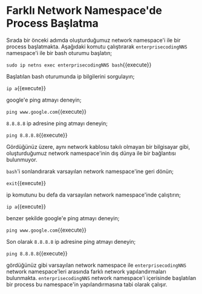 # Farklı Network Namespace'de Process Başlatma

Sırada bir önceki adımda oluşturduğumuz network namespace'i ile bir process başlatmakta. Aşağıdaki komutu çalıştırarak `enterprisecodingNNS` namespace'i ile bir bash oturumu başlatın;

`sudo ip netns exec enterprisecodingNNS bash`{{execute}}

Başlatılan bash oturumunda ip bilgilerini sorgulayın;

`ip a`{{execute}}

google'e ping atmayı deneyin;

`ping www.google.com`{{execute}}

`8.8.8.8` ip adresine ping atmayı deneyin;

`ping 8.8.8.8`{{execute}}

Gördüğünüz üzere, aynı network kablosu takılı olmayan bir bilgisayar gibi, oluşturduğumuz network namespace'inin dış dünya ile bir bağlantısı bulunmuyor.

`bash`'i sonlandırarak varsayılan network namespace'ine geri dönün;

`exit`{{execute}}

ip komutunu bu defa da varsayılan network namespace'inde çalıştırın;

`ip a`{{execute}}

benzer şekilde google'e ping atmayı deneyin;

`ping www.google.com`{{execute}}

Son olarak `8.8.8.8` ip adresine ping atmayı deneyin;

`ping 8.8.8.8`{{execute}}

gördüğünüz gibi varsayılan network namespace ile `enterprisecodingNNS` network namespace'leri arasında farklı network yapılandırmaları bulunmakta. `enterprisecodingNNS` network namespace'i içerisinde başlatılan bir process bu namespace'in yapılandırmasına tabi olarak çalışır.
